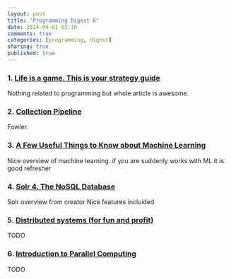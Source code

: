```yaml
---
layout: post
title: "Programming Digest 6"
date: 2014-09-01 02:10
comments: true
categories: [programming, digest]
sharing: true
published: true
---
```


<!-- more -->

### 1. [Life is a game. This is your strategy guide](http://oliveremberton.com/2014/life-is-a-game-this-is-your-strategy-guide/)

Nothing related to programming but whole article is awesome.

### 2. [Collection Pipeline](http://martinfowler.com/articles/collection-pipeline/)

Fowler.

### 3. [A Few Useful Things to Know about Machine Learning](http://homes.cs.washington.edu/~pedrod/papers/cacm12.pdf)

Nice overview of machine learning.
if you are suddenly works with ML it is good refresher

### 4. [Solr 4. The NoSQL Database](https://www.youtube.com/watch?v=WYVM6Wz-XTw)

Solr overview from creator
Nice features incluided

### 5. [Distributed systems (for fun and profit)](http://book.mixu.net/distsys/single-page.html)

TODO

### 6. [Introduction to Parallel Computing](https://computing.llnl.gov/tutorials/parallel_comp/)

TODO
